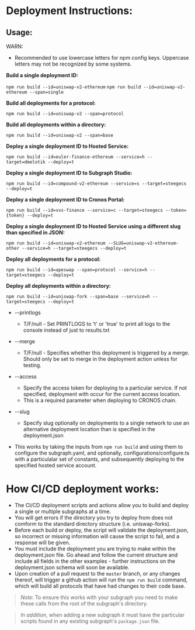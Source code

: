 # Deployment Instructions:

## Usage:

WARN:

- Recommended to use lowercase letters for npm config keys. Uppercase letters may not be recognized by some systems.

**Build a single deployment ID:**

`npm run build --id=uniswap-v2-ethereum`
`npm run build --id=uniswap-v2-ethereum --span=single`

**Build all deployments for a protocol:**

`npm run build --id=uniswap-v2 --span=protocol`

**Build all deployments within a directory:**

`npm run build --id=uniswap-v2 --span=base`

**Deploy a single deployment ID to Hosted Service:**

`npm run build --id=euler-finance-ethereum --service=h --target=dmelotik --deploy=t`

**Deploy a single deployment ID to Subgraph Studio:**

`npm run build --id=compound-v2-ethereum --service=s --target=steegecs --deploy=t`

**Deploy a single deployment ID to Cronos Portal:**

`npm run build --id=vvs-finance --service=c --target=steegecs --token={token} --deploy=t`

**Deploy a single deployment ID to Hosted Service using a different slug than specified in JSON:**

`npm run build --id=uniswap-v2-ethereum --SLUG=uniswap-v2-ethereum-other --service=h --target=steegecs --deploy=t`

**Deploy all deployments for a protocol:**

`npm run build --id=apeswap --span=protocol --service=h --target=steegecs --deploy=t`

**Deploy all deployments within a directory:**

`npm run build --id=uniswap-fork --span=base --service=h --target=steegecs --deploy=t`

- --printlogs
  - T/F/null - Set PRINTLOGS to 't' or 'true' to print all logs to the console instead of just to results.txt
- --merge
  - T/F/null - Specifies whether this deployment is triggered by a merge. Should only be set to merge in the deployment action unless for testing.
- --access
  - Specify the access token for deploying to a particular service. If not specified, deployment with occur for the current access location.
  - This is a required parameter when deploying to CRONOS chain.
- --slug

  - Specify slug optionally on deployments to a single network to use an alternative deployment location than is specified in the deployment.json

- This works by taking the inputs from `npm run build` and using them to configure the subgraph.yaml, and optionally, configurations/configure.ts with a particulalar set of constants, and subsequently deploying to the specified hosted service account.

# How CI/CD deployment works:

- The CI/CD deployment scripts and actions allow you to build and deploy a single or multiple subgraphs at a time.
- You will get errors if the directory you try to deploy from does not comform to the standard directory structure (i.e. uniswap-forks).
- Before each build or deploy, the script will validate the deployment.json, so incorrect or missing information will cause the script to fail, and a response will be given.
- You must include the deployment you are trying to make within the deployment.json file. Go ahead and follow the current structure and include all fields in the other examples - further instructions on the deployment.json schema will soon be available.
- Upon creation of a pull request to the `master` branch, or any changes thereof, will trigger a github action will run the `npm run build` command, which will build all protocols that have had changes to their code base.

> _Note_: To ensure this works with your subgraph you need to make these calls from the root of the subgraph's directory.

> _In addition_, when adding a new subgraph it must have the particular scripts found in any existing subgraph's `package.json` file.
